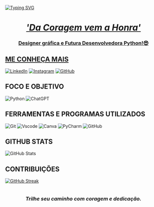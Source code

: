 <a href="https://git.io/typing-svg" target=_blank rel="nofollow noopener noreferrer"><img src="https://readme-typing-svg.demolab.com?font=Arial&size=44&height=100&duration=1000&pause=1000&color=8a034d&width=800&lines=Bem+vindos+ao+meu+mundo!🪐" alt="Typing SVG" data-canonical-src="https://readme-typing-svg.demolab.com?font=Arial&size=44&duration=1000&pause=1000&color=8a034d&width=435&lines=Bem+vindos+ao+meu+mundo!🪐https://emresitesweb.com.br/wp-content/uploads/2023/11/gitironman01.png." style="max-width: 100%;">

# <h1 align="center">*'Da Coragem vem a Honra'*</h1>
<h3 align="center">Designer gráfica e Futura Desenvolvedora Python!😎</h3>

## ME CONHEÇA MAIS

[![LinkedIn](https://img.shields.io/badge/LinkedIn-0077B5?style=for-the-badge&logo=linkedin&logoColor=white)](https://www.linkedin.com/in/jennsaantiago/)
[![Instagram](https://img.shields.io/badge/-Instagram-%23E4405F?style=for-the-badge&logo=instagram&logoColor=white)](https://www.instagram.com/jennsaantiago/)
[![GitHub](https://img.shields.io/badge/GitHub-100000?style=for-the-badge&logo=github&logoColor=white)](https://github.com/Jennsaantiago)

## FOCO E OBJETIVO

![Python](https://img.shields.io/badge/python-3670A0?style=for-the-badge&logo=python&logoColor=ffdd54)
![ChatGPT](https://img.shields.io/badge/chatGPT-74aa9c?style=for-the-badge&logo=openai&logoColor=white)

## FERRAMENTAS E PROGRAMAS UTILIZADOS

![Git](https://img.shields.io/badge/GIT-E44C30?style=for-the-badge&logo=git&logoColor=white)
![Vscode](https://img.shields.io/badge/Vscode-007ACC?style=for-the-badge&logo=visual-studio-code&logoColor=white)
![Canva](https://img.shields.io/badge/Canva-%2300C4CC.svg?style=for-the-badge&logo=Canva&logoColor=white)
![PyCharm](https://img.shields.io/badge/pycharm-143?style=for-the-badge&logo=pycharm&logoColor=black&color=black&labelColor=green)
![GitHub](https://img.shields.io/badge/github-%23121011.svg?style=for-the-badge&logo=github&logoColor=white)

## GITHUB STATS

![GitHub Stats](https://github-readme-stats.vercel.app/api?username=Jennsaantiago&show_icons=true&hide=contribs,prs&cache_seconds=86400&theme=midnight-purple&hide_title=true)

## CONTRIBUIÇÕES

[![GitHub Streak](https://streak-stats.demolab.com/?user=Jennsaantiago&theme=midnight-purple&background=000&border=30A3DC&dates=FFF)](https://git.io/streak-stats)




# <h3 align="center">*Trilhe seu caminho com coragem e dedicação.*</h3>




